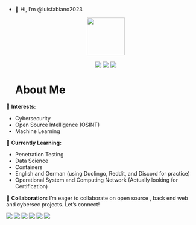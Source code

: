 - 👋 Hi, I’m @luisfabiano2023
    <div id="header" align="center">
  <img src="https://media.giphy.com/media/M9gbBd9nbDrOTu1Mqx/giphy.gif" width=100 /></div>
  <br>
  <div align="center">
  <a target="_blank" href="https://www.linkedin.com/in/luis-b-785264242/"><img src="https://img.shields.io/badge/LinkedIn-blue?logo=linkedin&logoColor=white&style=for-the-badge"></img></a> 
  <a target="_blank" href="https://tryhackme.com/r/p/luisfabiano2022."><img src="https://img.shields.io/badge/TryHackMe-black?logo=tryhackme&logoColor=green&style=for-the-badge"></img></a>
  <a target="_blank" href="https://www.duolingo.com/profile/luis248766"><img src="https://img.shields.io/badge/Duolingo-green?logo=duolingo&logoColor=yellow&style=for-the-badge"></img></a>
  </div>

  # About Me

👀 **Interests:**
- Cybersecurity
- Open Source Intelligence (OSINT)
- Machine Learning

🌱 **Currently Learning:**
- Penetration Testing 
- Data Science
- Containers
- English and German (using Duolingo, Reddit, and Discord for practice)
- Operational System and Computing Network (Actually looking for Certification)

🤝 **Collaboration:**
I’m eager to collaborate on open source , back end web and cybersec projects. Let’s connect!

  <div>
    <img src="https://img.shields.io/badge/Ionic-blue?logo=ionic&logoColor=white&style=for-the-badge"></img>  
    <img src="https://img.shields.io/badge/Spring-balck?logo=spring&logoColor=white&style=for-the-badge"></img>
    <img src="https://img.shields.io/badge/Linux-black?logo=linux&logoColor=yellow&style=for-the-badge"></img>
    <img src="https://img.shields.io/badge/PostgreSQL-blue?logo=postgresql&logoColor=white&style=for-the-badge"></img>
    <img src="https://img.shields.io/badge/Ubuntu-orange?logo=ubuntu&logoColor=white&style=for-the-badge"></img>
    <img src="https://img.shields.io/badge/docker-blue?logo=docker&logoColor=white&style=for-the-badge"></img>
      
  </div>

